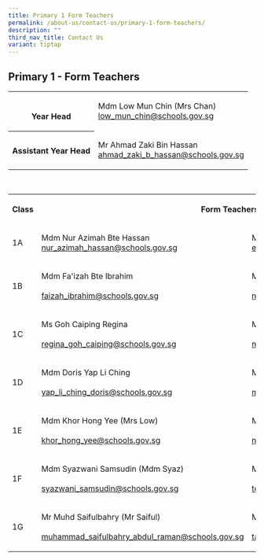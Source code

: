 ```yaml
---
title: Primary 1 Form Teachers
permalink: /about-us/contact-us/primary-1-form-teachers/
description: ""
third_nav_title: Contact Us
variant: tiptap
---
```

<h2><strong>Primary 1 - Form Teachers</strong></h2>
<table style="minWidth: 50px">
<colgroup>
<col>
<col>
</colgroup>
<tbody>
<tr>
<th rowspan="1" colspan="1">
<p>
<br>Year Head</p>
</th>
<td rowspan="1" colspan="1">
<p>Mdm Low Mun Chin (Mrs Chan)
<br><a href="mailto:low_mun_chin@schools.gov.sg" rel="noopener noreferrer nofollow" target="_blank">low_mun_chin@schools.gov.sg</a>
<br>
</p>
</td>
</tr>
<tr>
<th rowspan="1" colspan="1">
<p>Assistant Year Head</p>
</th>
<td rowspan="1" colspan="1">
<p>Mr Ahmad Zaki Bin Hassan
<br><a href="mailto:ahmad_zaki_b_hassan@schools.gov.sg" rel="noopener noreferrer nofollow" target="_blank">ahmad_zaki_b_hassan@schools.gov.sg</a>
</p>
</td>
</tr>
</tbody>
</table>
<p>
<br>
</p>
<table style="minWidth: 75px">
<colgroup>
<col>
<col>
<col>
</colgroup>
<tbody>
<tr>
<th rowspan="1" colspan="1">
<p>Class</p>
</th>
<th rowspan="1" colspan="2">
<p>Form Teachers
<br>
</p>
</th>
</tr>
<tr>
<td rowspan="1" colspan="1">
<p>1A</p>
</td>
<td rowspan="1" colspan="1">
<p>Mdm Nur Azimah Bte Hassan
<br><a href="mailto:nur_azimah_hassan@schools.gov.sg" rel="noopener noreferrer nofollow" target="_blank">nur_azimah_hassan@schools.gov.sg</a>
</p>
</td>
<td rowspan="1" colspan="1">
<p>Mr James
<br><a href="euk_shin_james_ling@schools.gov.sg" rel="noopener nofollow" target="_blank">euk_shin_james_ling@schools.gov.sg</a>
</p>
</td>
</tr>
<tr>
<td rowspan="1" colspan="1">
<p>1B</p>
</td>
<td rowspan="1" colspan="1">
<p>Mdm Fa'izah Bte Ibrahim
<br>
<br><a href="mailto:faizah_ibrahim@schools.gov.sg" rel="noopener noreferrer" target="_blank">faizah_ibrahim@schools.gov.sg</a>
</p>
</td>
<td rowspan="1" colspan="1">
<p>Mr Ng Kian Woon
<br>
<br><a href="mailto:ng_kian_woon@schools.gov.sg" rel="noopener noreferrer nofollow" target="_blank">ng_kian_woon@schools.gov.sg</a>
<br>
</p>
</td>
</tr>
<tr>
<td rowspan="1" colspan="1">
<p>1C</p>
</td>
<td rowspan="1" colspan="1">
<p>Ms Goh Caiping Regina
<br>
<br><a href="mailto:regina_goh_caiping@schools.gov.sg" rel="noopener noreferrer" target="_blank">regina_goh_caiping@schools.gov.sg</a>
</p>
</td>
<td rowspan="1" colspan="1">
<p>Mr Nur Muhammad Kamal
<br>
<br><a href="mailto:nur_muhammad_kamal_mat@schools.gov.sg" rel="noopener noreferrer" target="_blank">nur_muhammad_kamal_mat@schools.gov.sg</a>
</p>
</td>
</tr>
<tr>
<td rowspan="1" colspan="1">
<p>1D</p>
</td>
<td rowspan="1" colspan="1">
<p>Mdm Doris Yap Li Ching
<br>
<br><a href="mailto:yap_li_ching_doris@schools.gov.sg" rel="noopener noreferrer" target="_blank">yap_li_ching_doris@schools.gov.sg</a>
</p>
</td>
<td rowspan="1" colspan="1">
<p>Ms Musfirah Binte Mohamed
<br>
<br><a href="mailto:musfirah_mohamed@schools.gov.sg" rel="noopener noreferrer nofollow" target="_blank">musfirah_mohamed@schools.gov.sg</a>
</p>
</td>
</tr>
<tr>
<td rowspan="1" colspan="1">
<p>1E</p>
</td>
<td rowspan="1" colspan="1">
<p>Mdm Khor Hong Yee (Mrs Low)
<br>
<br><a href="mailto:khor_hong_yee@schools.gov.sg" rel="noopener noreferrer" target="_blank">khor_hong_yee@schools.gov.sg</a>
</p>
</td>
<td rowspan="1" colspan="1">
<p>Ms Nurdiana Binte Hasim
<br>
<br><a href="mailto:nurdiana_hasim@schools.gov.sg" rel="noopener noreferrer" target="_blank">nurdiana_hasim@schools.gov.sg</a>
</p>
</td>
</tr>
<tr>
<td rowspan="1" colspan="1">
<p>1F</p>
</td>
<td rowspan="1" colspan="1">
<p>Mdm Syazwani Samsudin (Mdm Syaz)
<br>
<br><a href="mailto:syazwani_samsudin@schools.gov.sg" rel="noopener noreferrer" target="_blank">syazwani_samsudin@schools.gov.sg</a>
</p>
</td>
<td rowspan="1" colspan="1">
<p>Mrs Stephanie Teng
<br>
<br><a href="mailto:teo_ai_hoon_stephanie@schools.gov.sg" rel="noopener noreferrer nofollow" target="_blank">teo_ai_hoon_stephanie@schools.gov.sg</a>
</p>
</td>
</tr>
<tr>
<td rowspan="1" colspan="1">
<p>1G</p>
</td>
<td rowspan="1" colspan="1">
<p>Mr Muhd Saifulbahry (Mr Saiful)
<br>
<br><a href="mailto:muhammad_saifulbahry_abdul_raman@schools.gov.sg" rel="noopener noreferrer" target="_blank">muhammad_saifulbahry_abdul_raman@schools.gov.sg</a>
</p>
</td>
<td rowspan="1" colspan="1">
<p>Ms Tan Shumin Cecilia
<br>
<br><a href="mailto:tan_shumin_cecilia@schools.gov.sg" rel="noopener noreferrer" target="_blank">tan_shumin_cecilia@schools.gov.sg</a>
</p>
</td>
</tr>
</tbody>
</table>
<p></p>